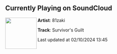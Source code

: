 ## Currently Playing on SoundCloud

[<img align="left" width="100" src="https://i1.sndcdn.com/artworks-fej7fGWHdB59QBUG-2qrG8g-t500x500.jpg">](https://soundcloud.com/81zaki/survivors-guilt?in=saxurn/sets/tmp/)

**Artist**: 81zaki 

**Track**: Survivor's Guilt

Last updated at 02/10/2024 13:45
